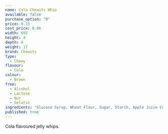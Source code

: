```yaml
---
name: Cola Chewits Whip
available: false
purchase_option: "0"
price: 0.15
cost_price: 0.06
width: 693
height: 4
depth: 4
weight: 17
brand: Chewits
type: 
  - Chewy
flavour: 
  - Cola
colour: 
  - Brown
free: 
  - Alcohol
  - Lactose
  - Nut
  - Gelatin
ingredients: "Glucose Syrup, Wheat Flour, Sugar, Starch, Apple Juice Concentrate, Hydrogenated Vegetable Oil, Citric Acid, Flavouring, Glazing Agent (Shellac), Emulsifier (E471), Colours: E102, E133"
published: true
---
```

Cola flavoured jelly whips.